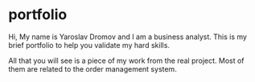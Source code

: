 # portfolio

Hi, My name is Yaroslav Dromov and I am a business analyst.
This is my brief portfolio to help you validate my hard skills.

All that you will see is a piece of my work from the real project. Most of them are related to the order management system.
